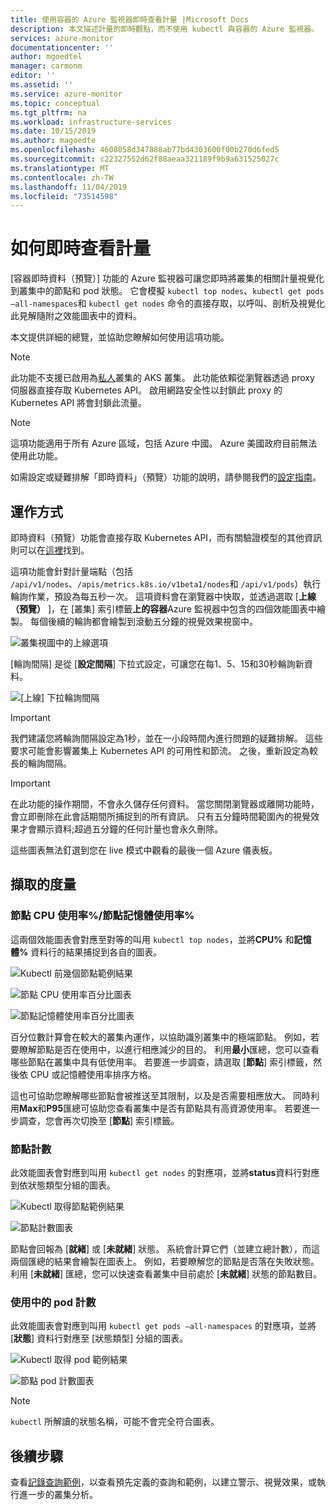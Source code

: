 ```yaml
---
title: 使用容器的 Azure 監視器即時查看計量 |Microsoft Docs
description: 本文描述計量的即時觀點，而不使用 kubectl 與容器的 Azure 監視器。
services: azure-monitor
documentationcenter: ''
author: mgoedtel
manager: carmonm
editor: ''
ms.assetid: ''
ms.service: azure-monitor
ms.topic: conceptual
ms.tgt_pltfrm: na
ms.workload: infrastructure-services
ms.date: 10/15/2019
ms.author: magoedte
ms.openlocfilehash: 4608058d347888ab77bd4303600f00b270d6fed5
ms.sourcegitcommit: c22327552d62f88aeaa321189f9b9a631525027c
ms.translationtype: MT
ms.contentlocale: zh-TW
ms.lasthandoff: 11/04/2019
ms.locfileid: "73514598"
---
```

# <a name="how-to-view-metrics-in-real-time"></a>如何即時查看計量

[容器即時資料（預覽）] 功能的 Azure 監視器可讓您即時將叢集的相關計量視覺化到叢集中的節點和 pod 狀態。 它會模擬 `kubectl top nodes`、`kubectl get pods –all-namespaces`和 `kubectl get nodes` 命令的直接存取，以呼叫、剖析及視覺化此見解隨附之效能圖表中的資料。 

本文提供詳細的總覽，並協助您瞭解如何使用這項功能。  

>[!NOTE]
>此功能不支援已啟用為[私人](https://azure.microsoft.com/updates/aks-private-cluster/)叢集的 AKS 叢集。 此功能依賴從瀏覽器透過 proxy 伺服器直接存取 Kubernetes API。 啟用網路安全性以封鎖此 proxy 的 Kubernetes API 將會封鎖此流量。 

>[!NOTE]
>這項功能適用于所有 Azure 區域，包括 Azure 中國。 Azure 美國政府目前無法使用此功能。

如需設定或疑難排解「即時資料」（預覽）功能的說明，請參閱我們的[設定指南](container-insights-livedata-setup.md)。

## <a name="how-it-works"></a>運作方式 

即時資料（預覽）功能會直接存取 Kubernetes API，而有關驗證模型的其他資訊則可以在[這裡](https://kubernetes.io/docs/concepts/overview/kubernetes-api/)找到。 

這項功能會針對計量端點（包括 `/api/v1/nodes`、`/apis/metrics.k8s.io/v1beta1/nodes`和 `/api/v1/pods`）執行輪詢作業，預設為每五秒一次。 這項資料會在瀏覽器中快取，並透過選取 [**上線（預覽）** ]，在 [叢集] 索引標籤**上的容器**Azure 監視器中包含的四個效能圖表中繪製。 每個後續的輪詢都會繪製到滾動五分鐘的視覺效果視窗中。 

![叢集視圖中的上線選項](./media/container-insights-livedata-metrics/cluster-view-go-live-example-01.png)

[輪詢間隔] 是從 [**設定間隔**] 下拉式設定，可讓您在每1、5、15和30秒輪詢新資料。 

![[上線] 下拉輪詢間隔](./media/container-insights-livedata-metrics/cluster-view-polling-interval-dropdown.ping.png)

>[!IMPORTANT]
>我們建議您將輪詢間隔設定為1秒，並在一小段時間內進行問題的疑難排解。 這些要求可能會影響叢集上 Kubernetes API 的可用性和節流。 之後，重新設定為較長的輪詢間隔。 

>[!IMPORTANT]
>在此功能的操作期間，不會永久儲存任何資料。 當您關閉瀏覽器或離開功能時，會立即刪除在此會話期間所捕捉到的所有資訊。 只有五分鐘時間範圍內的視覺效果才會顯示資料;超過五分鐘的任何計量也會永久刪除。

這些圖表無法釘選到您在 live 模式中觀看的最後一個 Azure 儀表板。

## <a name="metrics-captured"></a>擷取的度量

### <a name="node-cpu-utilization---node-memory-utilization-"></a>節點 CPU 使用率%/節點記憶體使用率% 

這兩個效能圖表會對應至對等的叫用 `kubectl top nodes`，並將**CPU%** 和**記憶體%** 資料行的結果捕捉到各自的圖表。 

![Kubectl 前幾個節點範例結果](./media/container-insights-livedata-metrics/kubectl-top-nodes-example.png)

![節點 CPU 使用率百分比圖表](./media/container-insights-livedata-metrics/cluster-view-node-cpu-util.png)

![節點記憶體使用率百分比圖表](./media/container-insights-livedata-metrics/cluster-view-node-memory-util.png)

百分位數計算會在較大的叢集內運作，以協助識別叢集中的極端節點。 例如，若要瞭解節點是否在使用中，以進行相應減少的目的。 利用**最小**匯總，您可以查看哪些節點在叢集中具有低使用率。 若要進一步調查，請選取 [**節點**] 索引標籤，然後依 CPU 或記憶體使用率排序方格。

這也可協助您瞭解哪些節點會被推送至其限制，以及是否需要相應放大。 同時利用**Max**和**P95**匯總可協助您查看叢集中是否有節點具有高資源使用率。 若要進一步調查，您會再次切換至 [**節點**] 索引標籤。

### <a name="node-count"></a>節點計數

此效能圖表會對應到叫用 `kubectl get nodes` 的對應項，並將**status**資料行對應到依狀態類型分組的圖表。

![Kubectl 取得節點範例結果](./media/container-insights-livedata-metrics/kubectl-get-nodes-example.png)

![節點計數圖表](./media/container-insights-livedata-metrics/cluster-view-node-count-01.png)

節點會回報為 [**就緒**] 或 [**未就緒**] 狀態。 系統會計算它們（並建立總計數），而這兩個匯總的結果會繪製在圖表上。
例如，若要瞭解您的節點是否落在失敗狀態。 利用 [**未就緒**] 匯總，您可以快速查看叢集中目前處於 [**未就緒**] 狀態的節點數目。

### <a name="active-pod-count"></a>使用中的 pod 計數

此效能圖表會對應到叫用 `kubectl get pods –all-namespaces` 的對應項，並將 [**狀態**] 資料行對應至 [狀態類型] 分組的圖表。

![Kubectl 取得 pod 範例結果](./media/container-insights-livedata-metrics/kubectl-get-pods-example.png)

![節點 pod 計數圖表](./media/container-insights-livedata-metrics/cluster-view-node-pod-count.png)

>[!NOTE]
>`kubectl` 所解讀的狀態名稱，可能不會完全符合圖表。 

## <a name="next-steps"></a>後續步驟

查看[記錄查詢範例](container-insights-log-search.md#search-logs-to-analyze-data)，以查看預先定義的查詢和範例，以建立警示、視覺效果，或執行進一步的叢集分析。